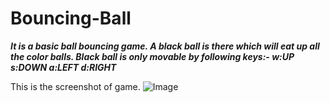 # Bouncing-Ball
**_It is a basic ball  bouncing  game.
A black ball is there which will eat up all the color balls.
Black ball is only movable by following keys:-
w:UP
s:DOWN
a:LEFT
d:RIGHT_**

This is the screenshot of game.
![Image](https://github.com/Aditay286/Bouncing-Ball/master/bouncing.png?raw=true)
